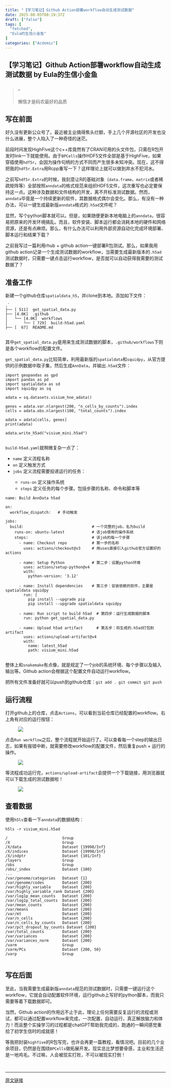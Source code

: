 ```yaml
---
title: "【学习笔记】Github Action部署workflow自动生成测试数据"
date: 2025-08-05T08:19:37Z
draft: ["false"]
tags: [
  "fetched",
  "Eula的生信小金鱼"
]
categories: ["Acdemic"]
---
```

【学习笔记】Github Action部署workflow自动生成测试数据 by Eula的生信小金鱼
------
<div><section data-tool="markdown编辑器" data-website="https://markdown.com.cn/editor" data-pm-slice="0 0 []"><h1 data-tool="markdown.com.cn编辑器"><span></span><span><span leaf=""><mp-common-clmusic data-pluginname="insertaudio" type="1" music_name="尘间星旅 Star Odyssey" albumurl="http://wx.y.gtimg.cn/music/photo_new/T002R500x500M000002itPL04LRG4h_1.jpg" singer="铃木爱理" count="0" is_vip="0" duration="194000" music_source="1" listenid="78352931706276321"></mp-common-clmusic></span></span></h1><blockquote><span><span leaf="">“</span></span><p><span leaf="">懒惰才是码农最好的品质</span></p><span></span></blockquote><h2 data-tool="markdown.com.cn编辑器"><span></span><span><span leaf="">写在前面</span></span></h2><p data-tool="markdown.com.cn编辑器"><span leaf="">好久没有更新公众号了。最近被主业搞得焦头烂额，手上几个开源社区的开发也没什么进展，整个人陷入了一种奇怪的迷茫。</span></p><p data-tool="markdown.com.cn编辑器"><span leaf="">前段时间发现HighFive这个c++库竟然有了CRAN可用的头文件包，只需在R包开发时link一下就能使用</span><span leaf="">。由于</span><code><span leaf="">BPCells</span></code><span leaf="">操作HDF5文件全部是基于HighFive，如果穿插使用</span><code><span leaf="">hdf5r</span></code><span leaf="">，会因为操作句柄的方式不同而产生很多未知冲突。现在，这不得把我的</span><code><span leaf="">hdf5r.Extra</span></code><span leaf="">用Rcpp重写一下？这样理论上就可以做到井水不犯河水。</span></p><p data-tool="markdown.com.cn编辑器"><span leaf="">之前写</span><code><span leaf="">hdf5r.Extra</span></code><span leaf="">的时候，我刻意让R的基础对象（</span><code><span leaf="">data.frame</span></code><span leaf="">、</span><code><span leaf="">matrix</span></code><span leaf="">或者稀疏矩阵等）全部按照</span><code><span leaf="">anndata</span></code><span leaf="">的格式规范来组织HDF5文件，这次重写也必定要保持这一点。这种涉及数据和文件结构的开发，离不开标准测试数据。然而，</span><code><span leaf="">anndata</span></code><span leaf="">毕竟是一个持续更新的软件，其数据格式偶尔会变化。那么，有没有一种办法，可以一键生成最新版</span><code><span leaf="">anndata</span></code><span leaf="">格式的</span><code><span leaf="">.h5ad</span></code><span leaf="">文件呢？</span></p><p data-tool="markdown.com.cn编辑器"><span leaf="">显然，写个python脚本就可以。但是，如果随便更新本地电脑上的</span><code><span leaf="">anndata</span></code><span leaf="">，很容易把原来的开发环境搞乱。而且，软件安装、脚本运行都会消耗本地的硬件和网络资源，还是有点麻烦。那么，有什么办法可以利用外部资源自动化完成环境部署、脚本运行和结果下载？</span></p><p data-tool="markdown.com.cn编辑器"><span leaf="">之前我写过一篇利用rhub + github action一键部署R包测试。那么，如果我用github action记录一个生成测试数据的workflow，当需要生成最新版本的</span><code><span leaf="">.h5ad</span></code><span leaf="">测试数据时，只需要一键点击运行workflow，是否就可以自动获得我需要的测试数据了？</span></p><h2 data-tool="markdown.com.cn编辑器"><span></span><span><span leaf="">准备工作</span></span></h2><p data-tool="markdown.com.cn编辑器"><span leaf="">新建一个github仓库</span><code><span leaf="">spatialdata_h5</span></code><span leaf="">，并clone到本地。添加如下文件：</span></p><pre data-tool="markdown.com.cn编辑器"><code><span leaf="">.`</span><span leaf=""><br></span><span leaf="">├── [ 511]  get_spatial_data.py</span><span leaf=""><br></span><span leaf="">├── [4.0K]  .github</span><span leaf=""><br></span><span leaf="">│   └── [4.0K]  workflows</span><span leaf=""><br></span><span leaf="">│       └── [ 729]  build-h5ad.yaml</span><span leaf=""><br></span><span leaf="">├── [  67]  README.md</span><span leaf=""><br></span><span leaf=""><br></span></code></pre><p data-tool="markdown.com.cn编辑器"><span leaf="">其中</span><code><span leaf="">get_spatial_data.py</span></code><span leaf="">是用来生成测试数据的脚本，</span><code><span leaf="">.github/workflows</span></code><span leaf="">下则是各个workflow的配置文件。</span></p><p data-tool="markdown.com.cn编辑器"><code><span leaf="">get_spatial_data.py</span></code><span leaf="">比较简单，利用最新版的</span><code><span leaf="">spatialdata</span></code><span leaf="">和</span><code><span leaf="">squidpy</span></code><span leaf="">，从官方提供的示例数据中取子集，然后生成</span><code><span leaf="">AnnData</span></code><span leaf="">，并输出</span><code><span leaf="">.h5ad</span></code><span leaf="">文件：</span></p><pre data-tool="markdown.com.cn编辑器"><code><span leaf="">import geopandas as gpd</span><span leaf=""><br></span><span leaf="">import pandas as pd</span><span leaf=""><br></span><span leaf="">import spatialdata as sd</span><span leaf=""><br></span><span leaf="">import squidpy as sq</span><span leaf=""><br></span><span leaf=""><br></span><span leaf="">adata = sq.datasets.visium_hne_adata()</span><span leaf=""><br></span><span leaf=""><br></span><span leaf="">genes = adata.var.nlargest(200, "n_cells_by_counts").index</span><span leaf=""><br></span><span leaf="">cells = adata.obs.nlargest(100, "total_counts").index</span><span leaf=""><br></span><span leaf=""><br></span><span leaf="">adata = adata[cells, genes]</span><span leaf=""><br></span><span leaf="">print(adata)</span><span leaf=""><br></span><span leaf=""><br></span><span leaf="">adata.write_h5ad("visium_mini.h5ad")</span><span leaf=""><br></span><span leaf=""><br></span></code></pre><p data-tool="markdown.com.cn编辑器"><code><span leaf="">build-h5ad.yaml</span></code><span leaf="">就稍微复杂一点了：</span></p><ul><li><section><code><span leaf="">name</span></code><span leaf=""> 定义流程名称</span></section></li><li><section><code><span leaf="">on</span></code><span leaf=""> 定义触发方式</span></section></li><li><section><code><span leaf="">jobs</span></code><span leaf=""> 定义流程需要投递运行的任务：</span></section></li><ul><li><section><code><span leaf="">runs-on</span></code><span leaf=""> 定义操作系统</span></section></li><li><section><code><span leaf="">steps</span></code><span leaf=""> 定义任务的每个步骤。包括步骤的名称、命令和脚本等</span></section></li></ul></ul><pre data-tool="markdown.com.cn编辑器"><code><span leaf="">name: Build AnnData h5ad</span><span leaf=""><br></span><span leaf=""><br></span><span leaf="">on:</span><span leaf=""><br></span><span leaf="">  workflow_dispatch:   # 手动触发</span><span leaf=""><br></span><span leaf=""><br></span><span leaf="">jobs:</span><span leaf=""><br></span><span leaf="">  build:                              # 一个完整的job，名为build</span><span leaf=""><br></span><span leaf="">    runs-on: ubuntu-latest            # 该job使用的操作系统</span><span leaf=""><br></span><span leaf="">    steps:                            # 该job的每一个步骤</span><span leaf=""><br></span><span leaf="">      - name: Checkout repo           # 第一步的名称</span><span leaf=""><br></span><span leaf="">        uses: actions/checkout@v3     # 用uses直接引入github官方设置好的actions</span><span leaf=""><br></span><span leaf=""><br></span><span leaf="">      - name: Setup Python            # 第二步：设置python环境</span><span leaf=""><br></span><span leaf="">        uses: actions/setup-python@v4</span><span leaf=""><br></span><span leaf="">        with:</span><span leaf=""><br></span><span leaf="">          python-version: '3.12'</span><span leaf=""><br></span><span leaf=""><br></span><span leaf="">      - name: Install dependencies    # 第三步：安装依赖的软件，主要是spatialdata squidpy</span><span leaf=""><br></span><span leaf="">        run: |</span><span leaf=""><br></span><span leaf="">          pip install --upgrade pip</span><span leaf=""><br></span><span leaf="">          pip install --upgrade spatialdata squidpy</span><span leaf=""><br></span><span leaf=""><br></span><span leaf="">      - name: Run script to build h5ad  # 第四步：运行生成数据的脚本</span><span leaf=""><br></span><span leaf="">        run: python get_spatial_data.py</span><span leaf=""><br></span><span leaf=""><br></span><span leaf="">      - name: Upload h5ad artifact      # 第五步：将生成的.h5ad打包到artifact</span><span leaf=""><br></span><span leaf="">        uses: actions/upload-artifact@v4</span><span leaf=""><br></span><span leaf="">        with:</span><span leaf=""><br></span><span leaf="">          name: latest_h5ad</span><span leaf=""><br></span><span leaf="">          path: visium_mini.h5ad</span><span leaf=""><br></span><span leaf=""><br></span></code></pre><p data-tool="markdown.com.cn编辑器"><span leaf="">整体上和</span><code><span leaf="">snakemake</span></code><span leaf="">有点像，就是规定了一个job的系统环境、每个步骤以及输入输出等。Github action会根据这个配置文件自动运行workflow。</span></p><p data-tool="markdown.com.cn编辑器"><span leaf="">把所有文件准备好就可以push到github仓库：</span><code><span leaf="">git add . git commit git push</span></code></p><h2 data-tool="markdown.com.cn编辑器"><span></span><span><span leaf="">运行流程</span></span></h2><p data-tool="markdown.com.cn编辑器"><span leaf="">打开github上的仓库，点击</span><code><span leaf="">Actions</span></code><span leaf="">，可以看到当前仓库已经配置的workflow。右上角有对应的运行按钮：</span></p><figure data-tool="markdown.com.cn编辑器"><span leaf=""><img data-src="https://mmbiz.qpic.cn/mmbiz_png/weQiaZ04F2NvtjdSDYgibyOO6tjb9HdmJR0wvHeOTFWzSGNxljyZY2NqJ9ujKFNVG3NgacRbDn3meI6zITwdXfUA/640?wx_fmt=png&amp;from=appmsg" data-ratio="0.3527777777777778" data-type="png" data-w="1080" data-imgfileid="100000345" src="https://mmbiz.qpic.cn/mmbiz_png/weQiaZ04F2NvtjdSDYgibyOO6tjb9HdmJR0wvHeOTFWzSGNxljyZY2NqJ9ujKFNVG3NgacRbDn3meI6zITwdXfUA/640?wx_fmt=png&amp;from=appmsg"></span></figure><p data-tool="markdown.com.cn编辑器"><span leaf="">点击</span><code><span leaf="">Run workflow</span></code><span leaf="">之后，整个流程就开始运行了。可以查看每一个step的输出日志，如果有报错中断，就需要修改workflow的配置文件，然后重复push + 运行的操作。</span></p><figure data-tool="markdown.com.cn编辑器"><span leaf=""><img data-imgfileid="100000347" data-ratio="0.5462962962962963" data-src="https://mmbiz.qpic.cn/mmbiz_png/weQiaZ04F2NvtjdSDYgibyOO6tjb9HdmJRaibLmfEo4RJ6HOQehJNK4iaN454iagk2dz2mYR4Wo7QAQVsIR2nQhNUCg/640?wx_fmt=png&amp;from=appmsg" data-type="png" data-w="1080" src="https://mmbiz.qpic.cn/mmbiz_png/weQiaZ04F2NvtjdSDYgibyOO6tjb9HdmJRaibLmfEo4RJ6HOQehJNK4iaN454iagk2dz2mYR4Wo7QAQVsIR2nQhNUCg/640?wx_fmt=png&amp;from=appmsg"></span></figure><p data-tool="markdown.com.cn编辑器"><span leaf="">等流程成功运行完，</span><code><span leaf="">actions/upload-artifact</span></code><span leaf="">会提供一个下载链接，用浏览器就可以下载生成的测试数据啦！</span></p><figure data-tool="markdown.com.cn编辑器"><span leaf=""><img data-src="https://mmbiz.qpic.cn/mmbiz_png/weQiaZ04F2NvtjdSDYgibyOO6tjb9HdmJR8grxaibulwRzUbx6ZwEicTYdSGUKAwPmKClmbhmTBNf6bvyYy9Z5Y0pg/640?wx_fmt=png&amp;from=appmsg" data-ratio="0.5324074074074074" data-type="png" data-w="1080" data-imgfileid="100000346" src="https://mmbiz.qpic.cn/mmbiz_png/weQiaZ04F2NvtjdSDYgibyOO6tjb9HdmJR8grxaibulwRzUbx6ZwEicTYdSGUKAwPmKClmbhmTBNf6bvyYy9Z5Y0pg/640?wx_fmt=png&amp;from=appmsg"></span></figure><h2 data-tool="markdown.com.cn编辑器"><span></span><span><span leaf="">查看数据</span></span></h2><p data-tool="markdown.com.cn编辑器"><span leaf="">使用</span><code><span leaf="">h5ls</span></code><span leaf="">查看一下</span><code><span leaf="">anndata</span></code><span leaf="">的数据结构：</span></p><pre data-tool="markdown.com.cn编辑器"><code><span leaf="">h5ls -r visium_mini.h5ad </span><span leaf=""><br></span></code></pre><pre data-tool="markdown.com.cn编辑器"><code><span leaf="">/                        Group</span><span leaf=""><br></span><span leaf="">/X                       Group</span><span leaf=""><br></span><span leaf="">/X/data                  Dataset {19998/Inf}</span><span leaf=""><br></span><span leaf="">/X/indices               Dataset {19998/Inf}</span><span leaf=""><br></span><span leaf="">/X/indptr                Dataset {101/Inf}</span><span leaf=""><br></span><span leaf="">/layers                  Group</span><span leaf=""><br></span><span leaf="">/obs                     Group</span><span leaf=""><br></span><span leaf="">/obs/_index              Dataset {100}</span><span leaf=""><br></span><span leaf="">...</span><span leaf=""><br></span><span leaf="">/var/genome/categories   Dataset {1}</span><span leaf=""><br></span><span leaf="">/var/genome/codes        Dataset {200}</span><span leaf=""><br></span><span leaf="">/var/highly_variable     Dataset {200}</span><span leaf=""><br></span><span leaf="">/var/highly_variable_rank Dataset {200}</span><span leaf=""><br></span><span leaf="">/var/log1p_mean_counts   Dataset {200}</span><span leaf=""><br></span><span leaf="">/var/log1p_total_counts  Dataset {200}</span><span leaf=""><br></span><span leaf="">/var/mean_counts         Dataset {200}</span><span leaf=""><br></span><span leaf="">/var/means               Dataset {200}</span><span leaf=""><br></span><span leaf="">/var/mt                  Dataset {200}</span><span leaf=""><br></span><span leaf="">/var/n_cells             Dataset {200}</span><span leaf=""><br></span><span leaf="">/var/n_cells_by_counts   Dataset {200}</span><span leaf=""><br></span><span leaf="">/var/pct_dropout_by_counts Dataset {200}</span><span leaf=""><br></span><span leaf="">/var/total_counts        Dataset {200}</span><span leaf=""><br></span><span leaf="">/var/variances           Dataset {200}</span><span leaf=""><br></span><span leaf="">/var/variances_norm      Dataset {200}</span><span leaf=""><br></span><span leaf="">/varm                    Group</span><span leaf=""><br></span><span leaf="">/varm/PCs                Dataset {200, 50}</span><span leaf=""><br></span><span leaf="">/varp                    Group</span><span leaf=""><br></span><span leaf=""><br></span></code></pre><h2 data-tool="markdown.com.cn编辑器"><span></span><span><span leaf="">写在后面</span></span></h2><p data-tool="markdown.com.cn编辑器"><span leaf="">至此，当我需要生成最新版</span><code><span leaf="">anndata</span></code><span leaf="">规范的测试数据时，只需要一键运行这个workflow，它就会自动配置软件环境，运行github上写好的python脚本，而我只需要等着下载数据即可。</span></p><p data-tool="markdown.com.cn编辑器"><span leaf="">当然，Github action的作用远不止于此，理论上任何需要反复运行的流程或测试，都可以通过配置workflow来完成，一次配置，自动运行，真正解放脑力和体力！而且整个实操学习的过程都是chatGPT帮助我完成的，跑通的一瞬间感觉重拾了初学生信时的成就感！</span></p><p data-tool="markdown.com.cn编辑器"><span leaf="">等我把封装</span><code><span leaf="">highfive</span></code><span leaf="">的R包写完，也许会再更一篇教程，看情况吧。目前的几个业余项目，仍然是在围绕</span><code><span leaf="">BPCells</span></code><span leaf="">做拓展开发。现实总比梦想要骨感，主业和生活还是一地鸡毛。不过嘛，人会被现实打败，不可以被现实打倒！</span></p></section><section><span leaf=""><br></span></section><p><mp-style-type data-value="3"></mp-style-type></p></div>  
<hr>
<a href="https://mp.weixin.qq.com/s/NA-EIypvsP8H6z7ebxaIdA",target="_blank" rel="noopener noreferrer">原文链接</a>
